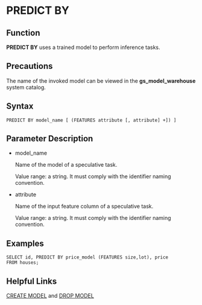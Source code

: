 # PREDICT BY<a name="EN-US_TOPIC_0000001117479700"></a>

## Function<a name="section1596413142510"></a>

**PREDICT BY**  uses a trained model to perform inference tasks.

## Precautions<a name="section766913421659"></a>

The name of the invoked model can be viewed in the  **gs\_model\_warehouse**  system catalog.

## Syntax<a name="section74427451052"></a>

```
PREDICT BY model_name [ (FEATURES attribute [, attribute] +]) ]
```

## Parameter Description<a name="section1885554716517"></a>

-   model\_name

    Name of the model of a speculative task.

    Value range: a string. It must comply with the identifier naming convention.

-   attribute

    Name of the input feature column of a speculative task.

    Value range: a string. It must comply with the identifier naming convention.


## Examples<a name="section9624150554"></a>

```
SELECT id, PREDICT BY price_model (FEATURES size,lot), price
FROM houses;
```

## Helpful Links<a name="section998105215517"></a>

[CREATE MODEL](create-model.md)  and  [DROP MODEL](drop-model.md)

